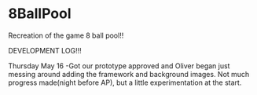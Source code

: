 # 8BallPool
Recreation of the game 8 ball pool!!


DEVELOPMENT LOG!!!

Thursday May 16
  -Got our prototype approved and Oliver began just messing around adding the framework and background images. Not much progress made(night before AP), but a little experimentation at the start.
